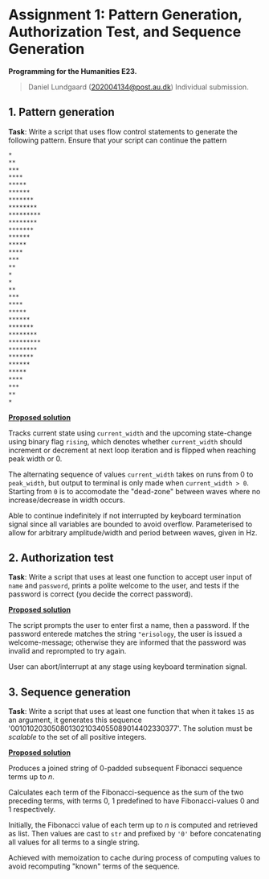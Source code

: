 # Assignment 1: Pattern Generation, Authorization Test, and Sequence Generation

**Programming for the Humanities E23.**

>Daniel Lundgaard (202004134@post.au.dk)
>Individual submission.

## 1. Pattern generation

__Task__: Write a script that uses flow control statements to generate the following pattern. Ensure that your script can continue the pattern

```sh
*
**
***
****
*****
******
*******
********
*********
********
*******
******
*****
****
***
**
*
*
**
***
****
*****
******
*******
********
*********
********
*******
******
*****
****
***
**
*
```

**[Proposed solution](./task_01.py)**

Tracks current state using `current_width` and the upcoming state-change using binary flag `rising`, which denotes whether `current_width` should increment or decrement at next loop iteration and is flipped when reaching peak width or 0.

The alternating sequence of values `current_width` takes on runs from 0 to `peak_width`, but output to terminal is only made when `current_width > 0`. Starting from `0` is to accomodate the "dead-zone" between waves where no increase/decrease in width occurs. 

Able to continue indefinitely if not interrupted by keyboard termination signal since all variables are bounded to avoid overflow. Parameterised to allow for arbitrary amplitude/width and period between waves, given in Hz.

## 2. Authorization test

__Task__: Write a script that uses at least one function to accept user input of `name` and `password`, prints a polite welcome to the user, and tests if the password is correct (you decide the correct password).

**[Proposed solution](./task_02.py)**

The script prompts the user to enter first a name, then a password. If the password enterede matches the string `"erisology`, the user is issued a welcome-message; otherwise they are informed that the password was invalid and reprompted to try again. 

User can abort/interrupt at any stage using keyboard termination signal.

## 3. Sequence generation

__Task__: Write a script that uses at least one function that when it takes `15` as an argument, it generates this sequence '0010102030508013021034055089014402330377'. The solution must be _scalable_ to the set of all positive integers.

**[Proposed solution](./task_03.py)**

Produces a joined string of 0-padded subsequent Fibonacci sequence terms up to $n$.

Calculates each term of the Fibonacci-sequence as the sum of the two preceding terms, with terms 0, 1 predefined to have Fibonacci-values 0 and 1 respectively.

Initially, the Fibonacci value of each term up to $n$ is computed and retrieved as list. Then values are cast to `str` and prefixed by `'0'` before concatenating all values for all terms to a single string.

Achieved with memoization to cache during process of computing values to avoid recomputing "known" terms of the sequence. 